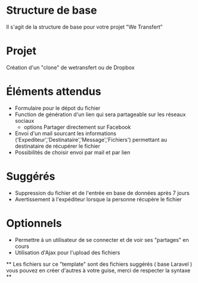 # Structure de base

Il s'agit de la structure de base pour votre projet "We Transfert"

# Projet

Création d'un "clone" de wetransfert  ou de Dropbox

# Éléments attendus

* Formulaire pour le dépot du fichier
* Function de génération d'un lien qui sera partageable sur les réseaux sociaux
    * options Partager directement sur Facebook
* Envoi d'un mail sourcant les informations ('Expediteur','Destinataire','Message','Fichiers') permettant au destinataire de récupérer le fichier
* Possibilités de choisir envoi par mail et par lien

# Suggérés
* Suppression du fichier et de l'entrée en base de données après 7 jours
* Avertissement à l'expéditeur lorsque la personne récupère le fichier

# Optionnels
* Permettre à un utilisateur de se connecter et de voir ses "partages" en cours
* Utilisation d'Ajax pour l'upload des fichiers

** Les fichiers sur ce "template" sont des fichiers suggérés ( base Laravel ) vous pouvez en créer d'autres à votre guise, merci de respecter la syntaxe ** 
    
